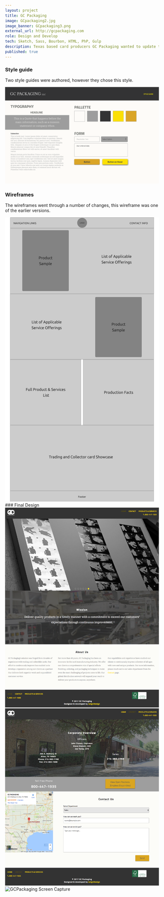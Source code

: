 ```yaml
---
layout: project
title: GC Packaging
image: GCpackaging2.jpg
image_banner: GCpackaging3.png
external_url: http://gcpackaging.com
role: Design and Develop
tech: Sketch, Sass, Bourbon, HTML, PhP, Gulp
description: Texas based card producers GC Packaging wanted to update their old website to more modern look. In this project, I was hired to develop their website from scratch. I started with wireframes and mockups, which went through several rounds. Once GC Packaging signed off, I hand-coded the website and made small adjustments to the layout as the project went forward.
published: true
---
```


### Style guide

Two style guides were authored, however they chose this style. 

<div class="wrapper">
    <img src="/images/GCPackaging-style-guide.png" class="img-full img--project-piece" alt="GCPackaging style guide">
</div>

### Wireframes

The wireframes went through a number of changes, this wireframe was one of the earlier versions.
<div class="wrapper">
    <img src="/images/GCPackaging-wireframe1_Page_06.png" class="img-full img--project-piece" alt="GCPackaging wireframe mockup">
</div>
### Final Design
<div class="wrapper">
    <img src="/images/GCPackaging-screen-cap1.png" class="img-full img--project-piece" alt="GCPackaging Screen Capture">
    <img src="/images/GCPackaging-screen-cap2.png" class="img-full img--project-piece" alt="GCPackaging Screen Capture">
    <img src="/images/GCPackaging-screen-cap3.png" class="img-full img--project-piece" alt="GCPackaging Screen Capture">
</div>